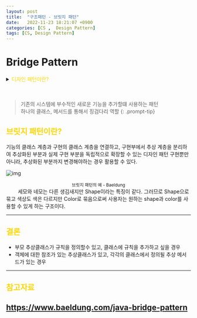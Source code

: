 ```yaml
---
layout: post
title:  "구조패턴 - 브릿지 패턴"
date:   2022-11-23 18:21:07 +0900
categories: [CS ,  Design Pattern]
tags: [CS, Design Pattern]
---
```

# Bridge Pattern

<details>
<summary><span style="color: gold"> 디자인 패턴이란? </span></summary>
<div markdown="1">
## <span style="color: gold"> 디자인 패턴이란? </span>
- 디자인 패턴은 소프트웨어 공학의 소프트웨어 설계에서 공통으로 발생하는 문제를 자주 쓰이는 설계 방법을 정리한 패턴이다.
- 디자인 패턴을 참고하여 개발하면 효율성과 유지보수성, 운용성이 높아지며, 프로그램 최적화가 된다고 한다.
　 

디자인 패턴을 목적과 범위로 나눌수 있다

|구분|유형|설명|
|:---:|:---:|:---|
| |생성|객체 인스턴스 생성에 관여, 클래스 정의와 객체 생성 방식을 구조화, 캡슐화를 수행|
|목적|구조|더 큰 구조 형성 목적으로 클래스나 객체의 조합을 다루는 패턴|
|    |행위|클래스나 객체들이 상호작용하는 방법과 역할 분담을 다루는 패턴|
|범위|클래스|클래스간 관련성(상속), 컴파일 시 정적으로 결정|
|    |객체|객체 간 관련성을 다루는 패턴, 런타임 시 동적으로 결정|

---
</div>
</details>  
  
　

>기존의 시스템에 부수적인 새로운 기능을 추가할떄 사용하는 패턴  
>하나의 클래스, 메서드를 통해서 징검다리 역할
{: .prompt-tip}

## <span style="color: gold"> 브릿지 패턴이란? </span>  
  
기능의 클래스 계층과 구현의 클래스 계층을 연결하고, 구현부에서 추상 계층을 분리하여 추상화된 부분과 실제 구현 부분을 독립적으로 확장할 수 있는 디자인 패턴
구현뿐만 아니라, 추상화된 부분까지 변경해야하는 경우 활용할 수 있다.

![img](https://www.baeldung.com/wp-content/uploads/2017/09/zfq_OUu_M.jpg)
<center><small> 브릿지 패턴의 예 - Baeldung </small></center>   
　　  
세모와 네모는 다른 생김새지만 Shape이라는 특징이 같다. 그러므로 Shape으로 묶고 색상도 색은 다르지만 Color로 묶음으로써 사용자는 원하는 shape과 color를 사용할 수 있게 하는 구조이다.

---
## <span style="color: gold"> 결론 </span>  

 - 부모 추상클래스가 규칙을 정의할수 있고, 클래스에 규칙을 추가하고 싶을 경우
 - 객체에 대한 참조가 있는 추상클래스가 있고, 각각의 클래스에서 정의될 추상 메서드가 있는 경우  
  
---
## <span style="color: gold"> 참고자료 </span>  
https://www.baeldung.com/java-bridge-pattern
---